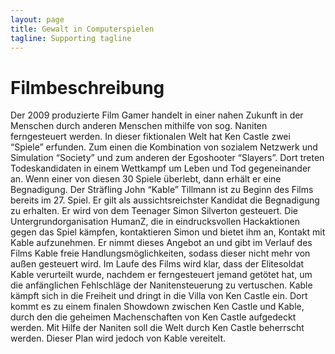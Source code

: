 ```yaml
---
layout: page
title: Gewalt in Computerspielen
tagline: Supporting tagline
---
```


Filmbeschreibung
=================

Der 2009 produzierte Film Gamer handelt in einer nahen Zukunft in der Menschen durch anderen Menschen mithilfe von sog. Naniten ferngesteuert werden. In dieser fiktionalen Welt hat Ken Castle zwei “Spiele” erfunden. Zum einen die Kombination von sozialem Netzwerk und Simulation “Society” und zum anderen der Egoshooter “Slayers”. Dort treten Todeskandidaten in einem Wettkampf um Leben und Tod gegeneinander an. Wenn einer von diesen 30 Spiele überlebt, dann erhält er eine Begnadigung. 
Der Sträfling John “Kable” Tillmann ist zu Beginn des Films bereits im 27. Spiel. Er gilt als aussichtsreichster Kandidat die Begnadigung zu erhalten. Er wird von dem Teenager Simon Silverton gesteuert. 
Die Untergrundorganisation HumanZ, die in eindrucksvollen Hackaktionen gegen das Spiel kämpfen, kontaktieren Simon und bietet ihm an, Kontakt mit Kable aufzunehmen. Er nimmt dieses Angebot an und gibt im Verlauf des Films Kable freie Handlungsmöglichkeiten, sodass dieser nicht mehr von außen gesteuert wird.
Im Laufe des Films wird klar, dass der Elitesoldat Kable verurteilt wurde, nachdem er ferngesteuert jemand getötet hat, um die anfänglichen Fehlschläge der Nanitensteuerung zu vertuschen.
Kable kämpft sich in die Freiheit und dringt in die Villa von Ken Castle ein. Dort kommt es zu einem finalen Showdown zwischen Ken Castle und Kable, durch den die geheimen Machenschaften von Ken Castle aufgedeckt werden. Mit Hilfe der Naniten soll die Welt durch Ken Castle beherrscht werden. Dieser Plan wird jedoch von Kable vereitelt. 
<!--- In typtischer Super Mario / Donkey Kong-Manier wird die Prinzession auf das Schloss des Bösewichts entführt, wo sich der Held durch Dutzende von Handlangern kämpft, um den Bösewicht zu stellen. -->